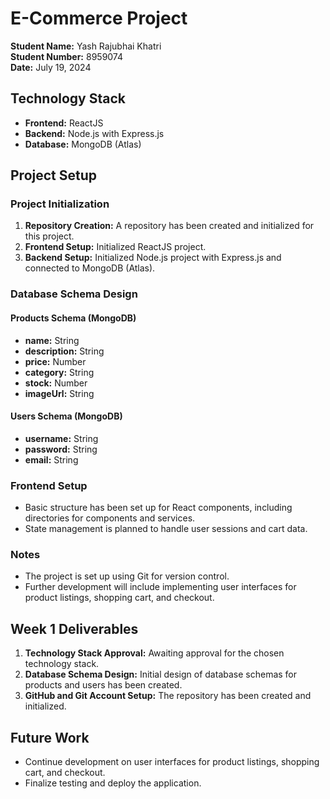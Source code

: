 # E-Commerce Project

**Student Name:** Yash Rajubhai Khatri  
**Student Number:** 8959074  
**Date:** July 19, 2024

## Technology Stack

- **Frontend:** ReactJS
- **Backend:** Node.js with Express.js
- **Database:** MongoDB (Atlas)

## Project Setup

### Project Initialization

1. **Repository Creation:** A repository has been created and initialized for this project.
2. **Frontend Setup:** Initialized ReactJS project.
3. **Backend Setup:** Initialized Node.js project with Express.js and connected to MongoDB (Atlas).

### Database Schema Design

#### Products Schema (MongoDB)

- **name:** String
- **description:** String
- **price:** Number
- **category:** String
- **stock:** Number
- **imageUrl:** String

#### Users Schema (MongoDB)

- **username:** String
- **password:** String
- **email:** String

### Frontend Setup

- Basic structure has been set up for React components, including directories for components and services.
- State management is planned to handle user sessions and cart data.

### Notes

- The project is set up using Git for version control.
- Further development will include implementing user interfaces for product listings, shopping cart, and checkout.

## Week 1 Deliverables

1. **Technology Stack Approval:** Awaiting approval for the chosen technology stack.
2. **Database Schema Design:** Initial design of database schemas for products and users has been created.
3. **GitHub and Git Account Setup:** The repository has been created and initialized.

## Future Work

- Continue development on user interfaces for product listings, shopping cart, and checkout.
- Finalize testing and deploy the application.


